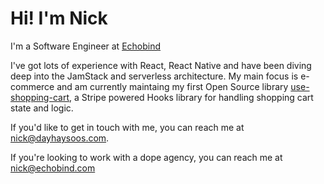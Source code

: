 # Hi! I'm Nick 

I'm a Software Engineer at [Echobind](https://echobind.com)

I've got lots of experience with React, React Native and have been diving deep into the JamStack and serverless architecture. My main focus is e-commerce and am currently maintaing my first Open Source library [use-shopping-cart](https://github.com/dayhaysoos/use-shopping-cart), a Stripe powered Hooks library for handling shopping cart state and logic. 

If you'd like to get in touch with me, you can reach me at <nick@dayhaysoos.com>.

If you're looking to work with a dope agency, you can reach me at <nick@echobind.com>
